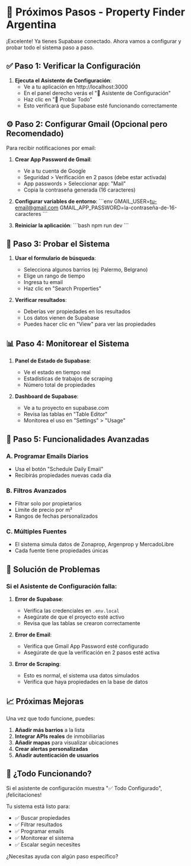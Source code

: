 # 🎯 Próximos Pasos - Property Finder Argentina

¡Excelente! Ya tienes Supabase conectado. Ahora vamos a configurar y probar todo el sistema paso a paso.

## ✅ Paso 1: Verificar la Configuración

1. **Ejecuta el Asistente de Configuración**:
   - Ve a tu aplicación en http://localhost:3000
   - En el panel derecho verás el "🚀 Asistente de Configuración"
   - Haz clic en "🧪 Probar Todo"
   - Esto verificará que Supabase esté funcionando correctamente

## ⚙️ Paso 2: Configurar Gmail (Opcional pero Recomendado)

Para recibir notificaciones por email:

1. **Crear App Password de Gmail**:
   - Ve a tu cuenta de Google
   - Seguridad > Verificación en 2 pasos (debe estar activada)
   - App passwords > Seleccionar app: "Mail"
   - Copia la contraseña generada (16 caracteres)

2. **Configurar variables de entorno**:
   \`\`\`env
   GMAIL_USER=tu-email@gmail.com
   GMAIL_APP_PASSWORD=la-contraseña-de-16-caracteres
   \`\`\`

3. **Reiniciar la aplicación**:
   \`\`\`bash
   npm run dev
   \`\`\`

## 🧪 Paso 3: Probar el Sistema

1. **Usar el formulario de búsqueda**:
   - Selecciona algunos barrios (ej: Palermo, Belgrano)
   - Elige un rango de tiempo
   - Ingresa tu email
   - Haz clic en "Search Properties"

2. **Verificar resultados**:
   - Deberías ver propiedades en los resultados
   - Los datos vienen de Supabase
   - Puedes hacer clic en "View" para ver las propiedades

## 📊 Paso 4: Monitorear el Sistema

1. **Panel de Estado de Supabase**:
   - Ve el estado en tiempo real
   - Estadísticas de trabajos de scraping
   - Número total de propiedades

2. **Dashboard de Supabase**:
   - Ve a tu proyecto en supabase.com
   - Revisa las tablas en "Table Editor"
   - Monitorea el uso en "Settings" > "Usage"

## 🚀 Paso 5: Funcionalidades Avanzadas

### A. Programar Emails Diarios
- Usa el botón "Schedule Daily Email"
- Recibirás propiedades nuevas cada día

### B. Filtros Avanzados
- Filtrar solo por propietarios
- Límite de precio por m²
- Rangos de fechas personalizados

### C. Múltiples Fuentes
- El sistema simula datos de Zonaprop, Argenprop y MercadoLibre
- Cada fuente tiene propiedades únicas

## 🔧 Solución de Problemas

### Si el Asistente de Configuración falla:

1. **Error de Supabase**:
   - Verifica las credenciales en `.env.local`
   - Asegúrate de que el proyecto esté activo
   - Revisa que las tablas se crearon correctamente

2. **Error de Email**:
   - Verifica que Gmail App Password esté configurado
   - Asegúrate de que la verificación en 2 pasos esté activa

3. **Error de Scraping**:
   - Esto es normal, el sistema usa datos simulados
   - Verifica que haya propiedades en la base de datos

## 📈 Próximas Mejoras

Una vez que todo funcione, puedes:

1. **Añadir más barrios** a la lista
2. **Integrar APIs reales** de inmobiliarias
3. **Añadir mapas** para visualizar ubicaciones
4. **Crear alertas personalizadas**
5. **Añadir autenticación de usuarios**

## 🎯 ¿Todo Funcionando?

Si el asistente de configuración muestra "✅ Todo Configurado", ¡felicitaciones! 

Tu sistema está listo para:
- ✅ Buscar propiedades
- ✅ Filtrar resultados
- ✅ Programar emails
- ✅ Monitorear el sistema
- ✅ Escalar según necesites

¿Necesitas ayuda con algún paso específico?
